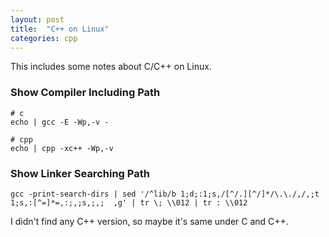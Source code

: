 ```yaml
---
layout: post
title:  "C++ on Linux"
categories: cpp
---
```


This includes some notes about C/C++ on Linux.

### Show Compiler Including Path
```
# c
echo | gcc -E -Wp,-v -

# cpp
echo | cpp -xc++ -Wp,-v
```

### Show Linker Searching Path
```
gcc -print-search-dirs | sed '/^lib/b 1;d;:1;s,/[^/.][^/]*/\.\./,/,;t 1;s,:[^=]*=,:;,;s,;,;  ,g' | tr \; \\012 | tr : \\012
```

I didn't find any C++ version, so maybe it's same under C and C++.
